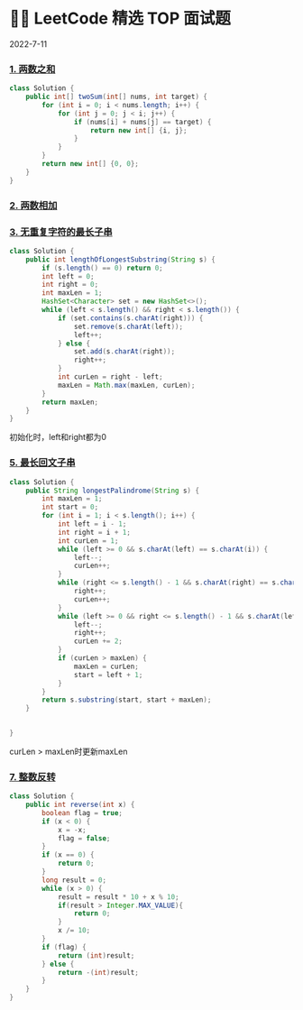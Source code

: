 # 👨‍💻 LeetCode 精选 TOP 面试题

2022-7-11

### [1. 两数之和](https://leetcode.cn/problems/two-sum/)

```java
class Solution {
    public int[] twoSum(int[] nums, int target) {
        for (int i = 0; i < nums.length; i++) {
            for (int j = 0; j < i; j++) {
                if (nums[i] + nums[j] == target) {
                    return new int[] {i, j};
                }
            }
        }
        return new int[] {0, 0};
    }
}
```



### [2. 两数相加](https://leetcode.cn/problems/add-two-numbers/)



### [3. 无重复字符的最长子串](https://leetcode.cn/problems/longest-substring-without-repeating-characters/)

```java
class Solution {
    public int lengthOfLongestSubstring(String s) {
        if (s.length() == 0) return 0;
        int left = 0;
        int right = 0;
        int maxLen = 1;
        HashSet<Character> set = new HashSet<>();
        while (left < s.length() && right < s.length()) {
            if (set.contains(s.charAt(right))) {
                set.remove(s.charAt(left));
                left++;
            } else {
                set.add(s.charAt(right));
                right++;
            }
            int curLen = right - left;
            maxLen = Math.max(maxLen, curLen);
        }
        return maxLen;
    }
}
```

初始化时，left和right都为0



### [5. 最长回文子串](https://leetcode.cn/problems/longest-palindromic-substring/)

```java
class Solution {
    public String longestPalindrome(String s) {
        int maxLen = 1;
        int start = 0;
        for (int i = 1; i < s.length(); i++) {
            int left = i - 1;
            int right = i + 1;
            int curLen = 1;
            while (left >= 0 && s.charAt(left) == s.charAt(i)) {
                left--;
                curLen++;
            }
            while (right <= s.length() - 1 && s.charAt(right) == s.charAt(i)) {
                right++;
                curLen++;
            }
            while (left >= 0 && right <= s.length() - 1 && s.charAt(left) == s.charAt(right)) {
                left--;
                right++;
                curLen += 2;
            }
            if (curLen > maxLen) {
                maxLen = curLen;
                start = left + 1;
            }
        }
        return s.substring(start, start + maxLen);
    }

    
}
```

curLen > maxLen时更新maxLen



### [7. 整数反转](https://leetcode.cn/problems/reverse-integer/)

```java
class Solution {
    public int reverse(int x) {
        boolean flag = true;
        if (x < 0) {
            x = -x;
            flag = false;
        }
        if (x == 0) {
            return 0;
        }
        long result = 0;
        while (x > 0) {
            result = result * 10 + x % 10;
            if(result > Integer.MAX_VALUE){
                return 0;
            }
            x /= 10;
        }
        if (flag) {
            return (int)result;
        } else {
            return -(int)result;
        }
    }
}
```



















